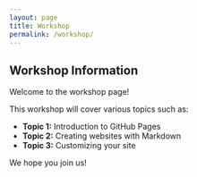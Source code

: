 ```yaml
---
layout: page
title: Workshop
permalink: /workshop/
---
```


## Workshop Information

Welcome to the workshop page!

This workshop will cover various topics such as:
- **Topic 1:** Introduction to GitHub Pages
- **Topic 2:** Creating websites with Markdown
- **Topic 3:** Customizing your site

We hope you join us!
